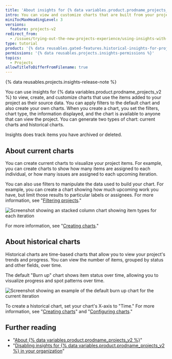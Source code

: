 ```yaml
---
title: 'About insights for {% data variables.product.prodname_projects_v2 %}'
intro: You can view and customize charts that are built from your project's data.
miniTocMaxHeadingLevel: 3
versions:
  feature: projects-v2
redirect_from:
  - /issues/trying-out-the-new-projects-experience/using-insights-with-projects
type: tutorial
product: '{% data reusables.gated-features.historical-insights-for-projects %}'
permissions: '{% data reusables.projects.insights-permissions %}'
topics:
  - Projects
allowTitleToDifferFromFilename: true
---
```


{% data reusables.projects.insights-release-note %}

You can use insights for {% data variables.product.prodname_projects_v2 %} to view, create, and customize charts that use the items added to your project as their source data. You can apply filters to the default chart and also create your own charts. When you create a chart, you set the filters, chart type, the information displayed, and the chart is available to anyone that can view the project. You can generate two types of chart: current charts and historical charts.

 Insights does track items you have archived or deleted.

## About current charts

You can create current charts to visualize your project items. For example, you can create charts to show how many items are assigned to each individual, or how many issues are assigned to each upcoming iteration.

You can also use filters to manipulate the data used to build your chart. For example, you can create a chart showing how much upcoming work you have, but limit those results to particular labels or assignees. For more information, see "[Filtering projects](/issues/planning-and-tracking-with-projects/customizing-views-in-your-project/filtering-projects)."

 ![Screenshot showing an stacked column chart showing item types for each iteration](/assets/images/help/issues/column-chart-example.png)

For more information, see "[Creating charts](/issues/planning-and-tracking-with-projects/viewing-insights-from-your-project/creating-charts)."

## About historical charts

Historical charts are time-based charts that allow you to view your project's trends and progress. You can view the number of items, grouped by status and other fields, over time.

The default "Burn up" chart shows item status over time, allowing you to visualize progress and spot patterns over time.

![Screenshot showing an example of the default burn up chart for the current iteration](/assets/images/help/issues/burnup-example.png)

To create a historical chart, set your chart's X-axis to "Time." For more information, see "[Creating charts](/issues/planning-and-tracking-with-projects/viewing-insights-from-your-project/creating-charts)" and "[Configuring charts](/issues/planning-and-tracking-with-projects/viewing-insights-from-your-project/configuring-charts)."

## Further reading

- "[About {% data variables.product.prodname_projects_v2 %}](/issues/planning-and-tracking-with-projects/learning-about-projects/about-projects)"
- "[Disabling insights for {% data variables.product.prodname_projects_v2 %} in your organization](/organizations/managing-organization-settings/disabling-insights-for-projects-in-your-organization)"

